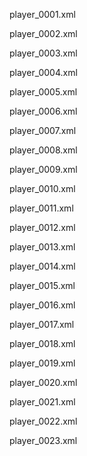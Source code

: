 player_0001.xml


player_0002.xml


player_0003.xml


player_0004.xml


player_0005.xml


player_0006.xml


player_0007.xml


player_0008.xml


player_0009.xml


player_0010.xml


player_0011.xml


player_0012.xml


player_0013.xml


player_0014.xml


player_0015.xml


player_0016.xml


player_0017.xml


player_0018.xml


player_0019.xml


player_0020.xml


player_0021.xml


player_0022.xml


player_0023.xml


